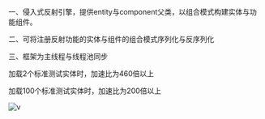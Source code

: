 一、侵入式反射引擎，提供entity与component父类，以组合模式构建实体与功能组件。


二、可将注册反射功能的实体与组件的组合模式序列化与反序列化


三、框架为主线程与线程池同步

加载2个标准测试实体时，加速比为460倍以上

加载100个标准测试实体时，加速比为200倍以上

![v](https://github.com/zjczzZZ/ReflectEngine/assets/167063511/6197a0a4-4190-4387-92a9-5a177121f05e)

